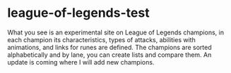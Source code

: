 # league-of-legends-test
What you see is an experimental site on League of Legends champions, in each champion its characteristics, types of attacks, abilities with animations, and links for runes are defined. The champions are sorted alphabetically and by lane, you can create lists and compare them. An update is coming where I will add new champions.
